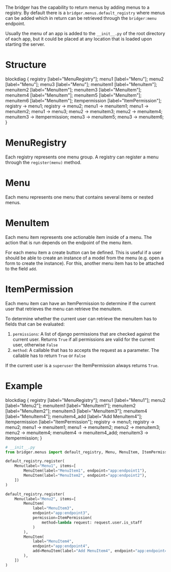 The bridger has the capability to return menus by adding menus to a registry. By default there is a `bridger.menus.default_registry` where menus can be added which in return can be retrieved through the `bridger:menu` endpoint.

Usually the menu of an app is added to the `__init__.py` of the root directory of each app, but it could be placed at any location that is loaded upon starting the server.

# Structure

blockdiag {
    registry [label="MenuRegistry"];
    menu1 [label="Menu"];
    menu2 [label="Menu"];
    menu3 [label="Menu"];
    menuitem1 [label="MenuItem"];
    menuitem2 [label="MenuItem"];
    menuitem3 [label="MenuItem"];
    menuitem4 [label="MenuItem"];
    menuitem5 [label="MenuItem"];
    menuitem6 [label="MenuItem"];
    itempermission [label="ItemPermission"];
    registry -> menu1;
    registry -> menu2;
                menu1 -> menuitem1;
                menu1 -> menuitem2;
                menu1 -> menu3;
                menu2 -> menuitem3;
                menu2 -> menuitem4;
                         menuitem3 -> itempermission;
                menu3 -> menuitem5;
                menu3 -> menuitem6;
}

# MenuRegistry

Each registry represents one menu group. A registry can register a menu through the `register(menu)` method.

# Menu

Each menu represents one menu that contains several items or nested menus.

# MenuItem

Each menu item represents one actionable item inside of a menu. The action that is run depends on the endpoint of the menu item.

For each menu item a create button can be defined. This is useful if a user should be able to create an instance of a model from the menu (e.g. open a form to create the instance). For this, another menu item has to be attached to the field `add`.

# ItemPermission

Each menu item can have an ItemPermission to determine if the current user that retrieves the menu can retrieve the menuitem.

To determine whether the current user can retrieve the menuitem has to fields that can be evaluated:

1. `permissions`: A list of django permissions that are checked against the current user. Returns `True` if all permissions are valid for the current user, otherwise `False`
2. `method`: A callable that has to accepts the request as a parameter. The callable has to return `True` or `False`

If the current user is a `superuser` the ItemPermission always returns `True`.

# Example

blockdiag {
    registry [label="MenuRegistry"];
    menu1 [label="Menu1"];
    menu2 [label="Menu2"];
    menuitem1 [label="MenuItem1"];
    menuitem2 [label="MenuItem2"];
    menuitem3 [label="MenuItem3"];
    menuitem4 [label="MenuItem4"];
    menuitem4_add [label="Add MenuItem4"];
    itempermission [label="ItemPermission"];
    registry -> menu1;
    registry -> menu2;
                menu1 -> menuitem1;
                menu1 -> menuitem2;
                menu2 -> menuitem3;
                menu2 -> menuitem4;
                         menuitem4 -> menuitem4_add;
                         menuitem3 -> itempermission;
}

```python
# __init__.py
from bridger.menus import default_registry, Menu, MenuItem, ItemPermissions

default_registry.register(
    Menu(label="Menu1", items=[
        MenuItem(label="MenuItem1", endpoint="app:endpoint1"),
        MenuItem(label="MenuItem2", endpoint="app:endpoint2"),
    ])
)

default_registry.register(
    Menu(label="Menu2", items=[
        MenuItem(
            label="MenuItem3",
            endpoint="app:endpoint3",
            permission=ItemPermission(
                method=lambda request: request.user.is_staff
            )
        ),
        MenuItem(
            label="MenuItem4",
            endpoint="app:endpoint4",
            add=MenuItem(label="Add MenuItem4", endpoint="app:endpoint4")
        ),
    ])
)
```